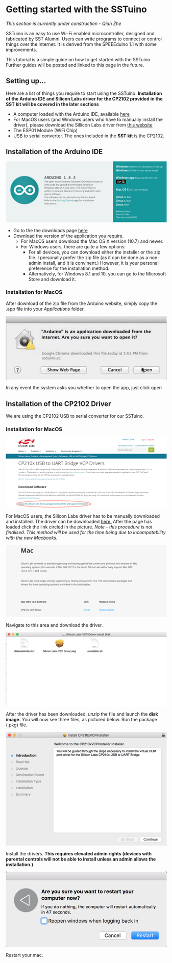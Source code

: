 # Getting started with the SSTuino

*This section is currently under construction - Qian Zhe*

SSTuino is an easy to use Wi-Fi enabled microcontroller, designed and fabricated by SST Alumni. Users can write programs to connect or control things over the Internet. It is derived from the SPEEEduino 1.1 with some improvements.

This tutorial is a simple guide on how to get started with the SSTuino. Further guides will be posted and linked to this page in the future.

## Setting up...

Here are a list of things you require to start using the SSTuino. **Installation of the Arduino IDE and Silicon Labs driver for the CP2102 provided in the SST kit will be covered in the later sections**
* A computer loaded with the Arduino IDE, available [here](http://https://www.arduino.cc/en/Main/Software)
* For MacOS users (and Windows users who have to manually install the driver), please download the Sillicon Labs driver from [this website](https://www.silabs.com/products/development-tools/software/usb-to-uart-bridge-vcp-drivers)
* The ESP01 Module (WiFi Chip)
* USB to serial converter. The ones included in the **SST kit** is the CP2102.

## Installation of the Arduino IDE

![Arduino.cc Download Page](/Image%20Assets/Guide%20Image%20Assets/Arduino_Download.png)

*  Go to the the downloads page [here](http://https://www.arduino.cc/en/Main/Software)
*  Download the version of the application you require.
   * For MacOS users download the Mac OS X version (10.7) and newer.
   * For Windows users, there are quite a few options:
      * For all devices, you can download either the installer or the zip file. I personally prefer the zip file (as it can be done as a non-admin install, and it is convinent.) However, it is your personal preference for the installation method.
      * Alternatively, for Windows 8.1 and 10, you can go to the Microsoft Store and download it.

### Installation for MacOS
After download of the zip file from the Arduino website, simply copy the .app file into your *Applications* folder. 

![MacOS prompt](/Image%20Assets/Guide%20Image%20Assets/MacOS_Prompt_Arduino.png)

In any event the system asks you whether to open the app, just click open

## Installation of the CP2102 Driver
We are using the CP2102 USB to serial converter for our SSTuino.

### Installation for MacOS

![Silabs_Download_Main](/Image%20Assets/Guide%20Image%20Assets/Silabs_DownloadPage_Main.png)

For MacOS users, the Silicon Labs driver has to be manually downloaded and installed. The driver can be downloaded [here.](https://www.silabs.com/products/development-tools/software/usb-to-uart-bridge-vcp-drivers)
After the page has loaded click the link circled in the picture. *Note - this procedure is not finalised. This method will be used for the time being due to incompatability with the new Macbooks.*

![Silabs_Download_Mac_legacy](/Image%20Assets/Guide%20Image%20Assets/Silabs_DownloadPage_Legacy_Mac.png)

Navigate to this area and download the driver.

![Silabs_Download_Folder](/Image%20Assets/Guide%20Image%20Assets/Silabs_Download_folder.png)

After the driver has been downloaded, *unzip* the file and launch the **disk image.** You will now see three files, as pictured below. Run the package (.pkg) file.

![Silabs_Installation_App](/Image%20Assets/Guide%20Image%20Assets/Silabs_Install.png)

Install the drivers.  **This requires elevated admin rights (devices with parental controls will not be able to install unless an admin allows the installation.)**

![Restart Mac](/Image%20Assets/Guide%20Image%20Assets/Restart_Mac.png)

Restart your mac.
